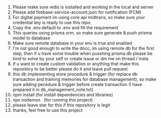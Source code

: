 1. Please make sure redis is installed and working in the local and server
2. Please add firebase-service-account.json for notification (FCM)
3. For digital payment im using core api midtrans, so make sure your credential key is ready to use this repo
4. Copy the .env.default to .env and fill the requirement
5. This queries using prisma orm, so make sure generate & push prisma model to database
6. Make sure remote database in your env is true and enabled
7. I'm not good enough to write the docc, im using remote db for the first step, then if u have some trouble when pusshing prisma db please be kind to solve by your self or create issue or dm me on thread / insta
8. if u want to create custom validation or anything that make this repository to be better please do it and leave pull request
9. this db implementing store procedure & trigger (for replace db transaction and training memories for database management), so make sure adding pecedure & trigger before create transaction (I have prepared it in db_management_note.txt)
10. npm install (for install dependencies and libraries)
11. npx nodemon . (for running this project)
12. please leave star for this if this repository is legit
13. thanks, feel free to use this project
